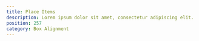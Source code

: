 ```yaml
---
title: Place Items
description: Lorem ipsum dolor sit amet, consectetur adipiscing elit.
position: 257
category: Box Alignment
---
```

